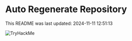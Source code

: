 # Auto Regenerate Repository

This README was last updated: 2024-11-11 12:51:13

 ![TryHackMe](https://tryhackme.com/badge/533634)